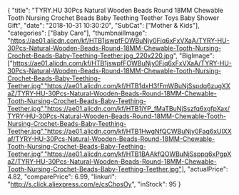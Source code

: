 {
	"title": "TYRY.HU 30Pcs Natural Wooden Beads Round 18MM Chewable Tooth Nursing Crochet Beads Baby Teething Teether Toys Baby Shower Gift",
	"date": "2018-10-31 10:30:20",
	"SubCat": ["Mother & Kids"],
	"categories": ["Baby Care"],
	"thumbnailImage": "https://ae01.alicdn.com/kf/HTB1jswpfFOWBuNjy0Fiq6xFxVXaA/TYRY-HU-30Pcs-Natural-Wooden-Beads-Round-18MM-Chewable-Tooth-Nursing-Crochet-Beads-Baby-Teething-Teether.jpg_220x220.jpg",
	"BigImage": ["https://ae01.alicdn.com/kf/HTB1jswpfFOWBuNjy0Fiq6xFxVXaA/TYRY-HU-30Pcs-Natural-Wooden-Beads-Round-18MM-Chewable-Tooth-Nursing-Crochet-Beads-Baby-Teething-Teether.jpg","https://ae01.alicdn.com/kf/HTB1dxH3fFmWBuNjSspdq6zugXXaZ/TYRY-HU-30Pcs-Natural-Wooden-Beads-Round-18MM-Chewable-Tooth-Nursing-Crochet-Beads-Baby-Teething-Teether.jpg","https://ae01.alicdn.com/kf/HTB1jYP_fMaTBuNjSszfq6xgfpXax/TYRY-HU-30Pcs-Natural-Wooden-Beads-Round-18MM-Chewable-Tooth-Nursing-Crochet-Beads-Baby-Teething-Teether.jpg","https://ae01.alicdn.com/kf/HTB1HwgNfQCWBuNjy0Faq6xUlXXaf/TYRY-HU-30Pcs-Natural-Wooden-Beads-Round-18MM-Chewable-Tooth-Nursing-Crochet-Beads-Baby-Teething-Teether.jpg","https://ae01.alicdn.com/kf/HTB1BAAkfQOWBuNjSsppq6xPgpXaZ/TYRY-HU-30Pcs-Natural-Wooden-Beads-Round-18MM-Chewable-Tooth-Nursing-Crochet-Beads-Baby-Teething-Teether.jpg"],
	"actualPrice": 4.82,
	"comparePrice": 6.99,
	"linkurl": "http://s.click.aliexpress.com/e/csChosOy",
	"inStock": 95
}

